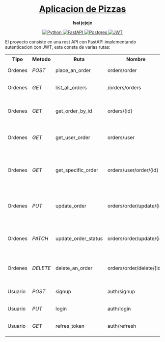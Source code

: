 <h1 align="center">
  <a href="#">
    Aplicacion de Pizzas
  </a>
</h1>

<p align="center">
  <strong>Isai jejeje</strong>
</p>

<p align="center">
    <a href="#">
        <img src="https://img.shields.io/badge/python-3670A0?style=for-the-badge&logo=python&logoColor=ffdd54" alt="Python" />
    </a>
    <a href="#">
        <img src="https://img.shields.io/badge/FastAPI-005571?style=for-the-badge&logo=fastapi" alt="FastAPI" />
    </a>
    <a href="#">
        <img src="https://img.shields.io/badge/postgres-%23316192.svg?style=for-the-badge&logo=postgresql&logoColor=white" alt="Postgres" />
    </a>
    <a href="#">
        <img src="https://img.shields.io/badge/JWT-black?style=for-the-badge&logo=JSON%20web%20tokens" alt="JWT" />
    </a>
</p>
El proyecto consiste en una rest API con FastAPI implementando autenticacion con JWT, esta consta de varias rutas:
<table style="width:100%">
    <tr>
        <th>Tipo</th>
        <th>Metodo</th>
        <th>Ruta</th>
        <th>Nombre</th>
        <th>Funcion</th>
        <th>Acceso</th>
    </tr>
    <tr>
        <td>Ordenes</td>
        <td><em>POST</em></td>
        <td>place_an_order</td>
        <td>orders/order</td>
        <td>Manda una orden</td>
        <td>Restringido</td>
    </tr>
    <tr>
        <td>Ordenes</td>
        <td><em>GET</em></td>
        <td>list_all_orders</td>
        <td>/orders/orders</td>
        <td>Obtiene todas las ordenes</td>
        <td>Restringido</td>
    </tr>
    <tr>
        <td>Ordenes</td>
        <td><em>GET</em></td>
        <td>get_order_by_id</td>
        <td>orders/{id}</td>
        <td>Obtiene la orden con el id especificado</td>
        <td>Restringido</td>
    </tr>
    <tr>
        <td>Ordenes</td>
        <td><em>GET</em></td>
        <td>get_user_order</td>
        <td>orders/user</td>
        <td>Obtiene las orden del usuario especificado</td>
        <td>Restringido</td>
    </tr>
    <tr>
        <td>Ordenes</td>
        <td><em>GET</em></td>
        <td>get_specific_order</td>
        <td>orders/user/order/{id}</td>
        <td>Obtiene la orden del usuario loggeado con el id especificado</td>
        <td>Restringido</td>
    </tr>
    <tr>
        <td>Ordenes</td>
        <td><em>PUT</em></td>
        <td>update_order</td>
        <td>orders/order/update/{id}</td>
        <td>Actuaiza en su totalidad la orden con el id especificado</td>
        <td>Restringido</td>
    </tr>
    <tr>
        <td>Ordenes</td>
        <td><em>PATCH</em></td>
        <td>update_order_status</td>
        <td>orders/order/update/{id}</td>
        <td>Actualiza el estado de la orden con el id especificado</td>
        <td>Restringido</td>
    </tr>
    <tr>
        <td>Ordenes</td>
        <td><em>DELETE</em></td>
        <td>delete_an_order</td>
        <td>orders/order/delete/{id}</td>
        <td>Elimina la orden con el id especificado</td>
        <td>Restringido</td>
    </tr>
    <tr>
        <td>Usuario</td>
        <td><em>POST</em></td>
        <td>signup</td>
        <td>auth/signup</td>
        <td>Crea una cuenta para el usuario</td>
        <td>Libre</td>
    </tr>
    <tr>
        <td>Usuario</td>
        <td><em>PUT</em></td>
        <td>login</td>
        <td>auth/login</td>
        <td>Inicia sesion del usuario</td>
        <td>Libre</td>
    </tr>
    <tr>
        <td>Usuario</td>
        <td><em>GET</em></td>
        <td>refres_token</td>
        <td>auth/refresh</td>
        <td>Obtiene un token de refresh</td>
        <td>Restringido</td>
    </tr>
</table>